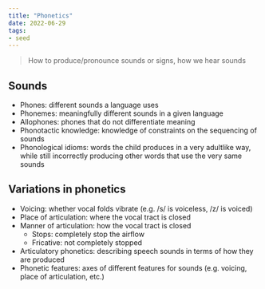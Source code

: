 ```yaml
---
title: "Phonetics"
date: 2022-06-29
tags:
- seed
---
```


> How to produce/pronounce sounds or signs, how we hear sounds

## Sounds
- Phones: different sounds a language uses
- Phonemes: meaningfully different sounds in a given language
- Allophones: phones that do not differentiate meaning
- Phonotactic knowledge: knowledge of constraints on the sequencing of sounds 
- Phonological idioms: words the child produces in a very adultlike way, while still incorrectly producing other words that use the very same sounds

## Variations in phonetics
- Voicing: whether vocal folds vibrate (e.g. /s/ is voiceless, /z/ is voiced)
- Place of articulation: where the vocal tract is closed
- Manner of articulation: how the vocal tract is closed
	- Stops: completely stop the airflow
	- Fricative: not completely stopped
- Articulatory phonetics: describing speech sounds in terms of how they are produced
- Phonetic features: axes of different features for sounds (e.g. voicing, place of articulation, etc.)

